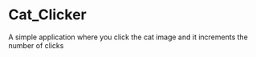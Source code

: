 # Cat_Clicker
A simple application where you click the cat image and it increments the number of clicks
